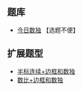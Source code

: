 ## 题库
- [今日数独](https://cn.sudoku.today/dailysudoku/) 【选题不便】

## 扩展题型
- [半标连续+边框和数独](../混合类/半标连续+边框和数独.md)
- [数比+边框和数独](../混合类/数比+边框和数独.md)